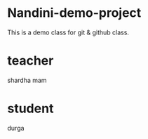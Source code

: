# Nandini-demo-project
This is a demo class for git &amp; github class.

# teacher
shardha mam
# student
durga